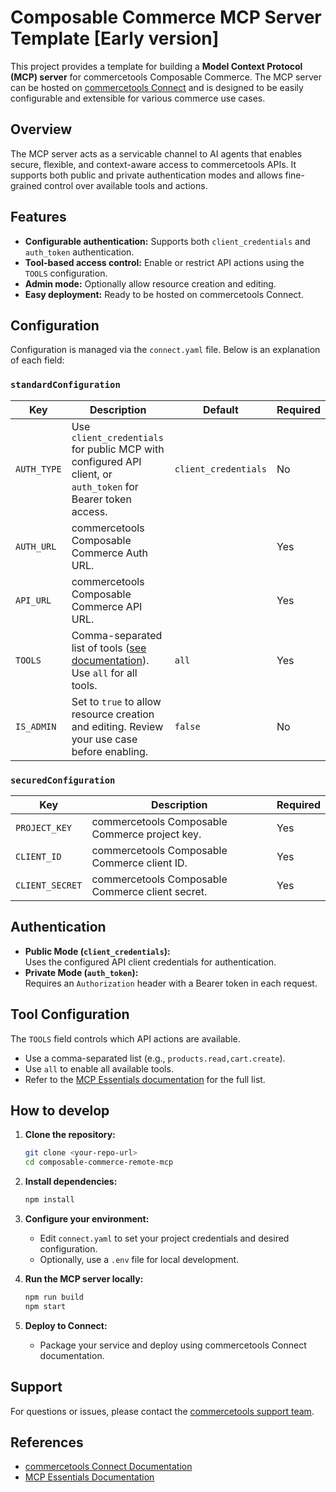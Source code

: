 # Composable Commerce MCP Server Template [Early version]

This project provides a template for building a **Model Context Protocol (MCP) server** for commercetools Composable Commerce. The MCP server can be hosted on [commercetools Connect](https://docs.commercetools.com/connect/) and is designed to be easily configurable and extensible for various commerce use cases.

## Overview

The MCP server acts as a servicable channel to AI agents that enables secure, flexible, and context-aware access to commercetools APIs. It supports both public and private authentication modes and allows fine-grained control over available tools and actions.

## Features

- **Configurable authentication:** Supports both `client_credentials` and `auth_token` authentication.
- **Tool-based access control:** Enable or restrict API actions using the `TOOLS` configuration.
- **Admin mode:** Optionally allow resource creation and editing.
- **Easy deployment:** Ready to be hosted on commercetools Connect.

## Configuration

Configuration is managed via the `connect.yaml` file. Below is an explanation of each field:

### `standardConfiguration`

| Key        | Description                                                                                                   | Default             | Required |
|------------|--------------------------------------------------------------------------------------------------------------|---------------------|----------|
| `AUTH_TYPE`| Use `client_credentials` for public MCP with configured API client, or `auth_token` for Bearer token access. | `client_credentials`| No       |
| `AUTH_URL` | commercetools Composable Commerce Auth URL.                                                                  |                     | Yes      |
| `API_URL`  | commercetools Composable Commerce API URL.                                                                   |                     | Yes      |
| `TOOLS`    | Comma-separated list of tools ([see documentation](https://docs.commercetools.com/sdk/commerce-mcp/essentials-mcp#individual-tools)). Use `all` for all tools. | `all`               | Yes      |
| `IS_ADMIN` | Set to `true` to allow resource creation and editing. Review your use case before enabling.                  | `false`             | No       |

### `securedConfiguration`

| Key           | Description                                         | Required |
|---------------|-----------------------------------------------------|----------|
| `PROJECT_KEY` | commercetools Composable Commerce project key.      | Yes      |
| `CLIENT_ID`   | commercetools Composable Commerce client ID.        | Yes      |
| `CLIENT_SECRET`| commercetools Composable Commerce client secret.   | Yes      |

## Authentication

- **Public Mode (`client_credentials`):**  
  Uses the configured API client credentials for authentication.
- **Private Mode (`auth_token`):**  
  Requires an `Authorization` header with a Bearer token in each request.

## Tool Configuration

The `TOOLS` field controls which API actions are available.

- Use a comma-separated list (e.g., `products.read,cart.create`).
- Use `all` to enable all available tools.
- Refer to the [MCP Essentials documentation](https://docs.commercetools.com/sdk/commerce-mcp/essentials-mcp#individual-tools) for the full list.

## How to develop

1. **Clone the repository:**
   ```bash
   git clone <your-repo-url>
   cd composable-commerce-remote-mcp
   ```

2. **Install dependencies:**
   ```bash
   npm install
   ```

3. **Configure your environment:**
   - Edit `connect.yaml` to set your project credentials and desired configuration.
   - Optionally, use a `.env` file for local development.

4. **Run the MCP server locally:**
   ```bash
   npm run build
   npm start
   ```

5. **Deploy to Connect:**
   - Package your service and deploy using commercetools Connect documentation.

## Support

For questions or issues, please contact the [commercetools support team](http://support.commercetools.com/).

## References

- [commercetools Connect Documentation](https://docs.commercetools.com/connect/)
- [MCP Essentials Documentation](https://docs.commercetools.com/sdk/commerce-mcp/essentials-mcp#individual-tools)